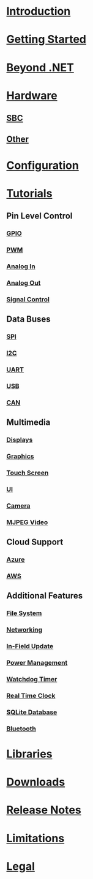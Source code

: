 # [Introduction](intro.md)
# [Getting Started](getting-started.md)
# [Beyond .NET](beyond-dotnet.md)
# [Hardware](hardware/intro.md)
## [SBC](hardware/sbc.md)
## [Other](hardware/other.md)

# [Configuration](configuration.md)
# [Tutorials](tutorials/intro.md)

## Pin Level Control
### [GPIO](tutorials/gpio.md)
### [PWM](tutorials/pwm.md)
### [Analog In](tutorials/analog-in.md)
### [Analog Out](tutorials/analog-out.md)
### [Signal Control](tutorials/signal-control.md)

## Data Buses
### [SPI](tutorials/spi.md)
### [I2C](tutorials/i2c.md)
### [UART](tutorials/uart.md)
### [USB](tutorials/usb.md)
### [CAN](tutorials/can.md)

## Multimedia
### [Displays](tutorials/displays.md)
### [Graphics](tutorials/graphics.md)
### [Touch Screen](tutorials/touch-screen.md)
### [UI](tutorials/ui.md)
### [Camera](tutorials/camera.md)
### [MJPEG Video](tutorials/mjpeg-video.md)

## Cloud Support
### [Azure](tutorials/azure.md)
### [AWS](tutorials/aws.md)

## Additional Features
### [File System](tutorials/file-system.md)
### [Networking](tutorials/networking.md)
### [In-Field Update](tutorials/in-field-update.md)
### [Power Management](tutorials/power-management.md)
### [Watchdog Timer](tutorials/watchdog-timer.md)
### [Real Time Clock](tutorials/real-time-clock.md)
### [SQLite Database](tutorials/databases.md)
### [Bluetooth](tutorials/bluetooth.md)

# [Libraries](api/intro.md)
# [Downloads](downloads.md)
# [Release Notes](release-notes.md)
# [Limitations](limitations.md)
# [Legal](../hardware/legal.md)
